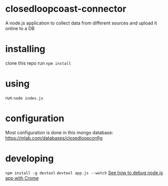 # closedloopcoast-connector
A node.js application to collect data from different sources and upload it online to a DB

# installing  
clone this repo
run `npm install`

# using
run `node index.js`

# configuration
Most configuration is done in this mongo database: https://mlab.com/databases/closedloopconfig

# developing
`npm install -g devtool`
`devtool app.js --watch`
[See how to debug node.js app with Crome](https://mattdesl.svbtle.com/debugging-nodejs-in-chrome-devtools)
